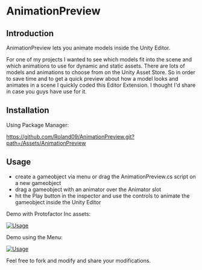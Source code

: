 # AnimationPreview
 
## Introduction

AnimationPreview lets you animate models inside the Unity Editor.

For one of my projects I wanted to see which models fit into the scene and which animations to use for dynamic and static assets. There are lots of models and animations to choose from on the Unity Asset Store. So in order to save time and to get a quick preview about how a model looks and animates in a scene I quickly coded this Editor Extension. I thought I'd share in case you guys have use for it.

## Installation

Using Package Manager:

https://github.com/Roland09/AnimationPreview.git?path=/Assets/AnimationPreview

## Usage

* create a gameobject via menu or drag the AnimationPreview.cs script on a new gameobject
* drag a gameobject with an animator over the Animator slot
* hit the Play button in the inspector and use the controls to animate the gameobject inside the Unity Editor

Demo with Protofactor Inc assets:

[![Usage](http://img.youtube.com/vi/FWb_-wENtrc/0.jpg)](https://www.youtube.com/watch?v=FWb_-wENtrc)

Demo using the Menu:

[![Usage](http://img.youtube.com/vi/1ldQUXHfNkc/0.jpg)](https://www.youtube.com/watch?v=1ldQUXHfNkc)

Feel free to fork and modify and share your modifications.
